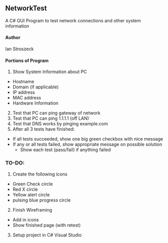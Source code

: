 ## NetworkTest
A C# GUI Program to test network connections and other system information
#### Author
Ian Stroszeck
#### Portions of Program
1. Show System Information about PC
  - Hostname
  - Domain (if applicable)
  - IP address
  - MAC address
  - Hardware Information
2. Test that PC can ping gateway of network
3. Test that PC can ping 1.1.1.1 (off LAN)
4. Test that DNS works by pinging example.com
5. After all 3 tests have finished:
  - If all tests succeeded, show one big green checkbox with nice message
  - If any or all tests failed, show appropriate message on possible solution
    - Show each test (pass/fail) if anything failed

### TO-DO:
1. Create the following icons
  - Green Check circle
  - Red X circle
  - Yellow alert circle
  - pulsing blue progress circle
2. Finish Wireframing
  - Add in icons
  - Show finished page (with retest)
3. Setup project in C# Visual Studio
